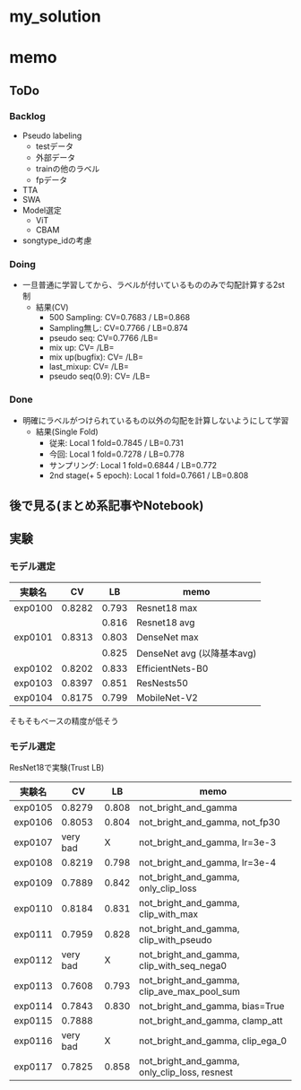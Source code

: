 # my_solution

# memo

## ToDo

### Backlog

- Pseudo labeling
  - testデータ
  - 外部データ
  - trainの他のラベル
  - fpデータ
- TTA
- SWA
- Model選定
  - ViT
  - CBAM
- songtype_idの考慮

### Doing

- 一旦普通に学習してから、ラベルが付いているもののみで勾配計算する2st制
  - 結果(CV)
    - 500 Sampling: CV=0.7683 / LB=0.868
    - Sampling無し: CV=0.7766 / LB=0.874
    - pseudo seq: CV=0.7766 /LB=
    - mix up: CV= /LB=
    - mix up(bugfix): CV= /LB=
    - last_mixup: CV= /LB=
    - pseudo seq(0.9): CV= /LB=

### Done

- 明確にラベルがつけられているもの以外の勾配を計算しないようにして学習
  - 結果(Single Fold)
    - 従来: Local 1 fold=0.7845 / LB=0.731
    - 今回: Local 1 fold=0.7278 / LB=0.778
    - サンプリング: Local 1 fold=0.6844 / LB=0.772
    - 2nd stage(+ 5 epoch): Local 1 fold=0.7661 / LB=0.808

## 後で見る(まとめ系記事やNotebook)

## 実験

### モデル選定

|実験名|CV|LB|memo|
|--|--|--|--|
|exp0100|0.8282|0.793|Resnet18 max|
|||0.816|Resnet18 avg|
|exp0101|0.8313|0.803|DenseNet max|
|||0.825|DenseNet avg (以降基本avg)|
|exp0102|0.8202|0.833|EfficientNets-B0|
|exp0103|0.8397|0.851|ResNests50|
|exp0104|0.8175|0.799|MobileNet-V2|

そもそもベースの精度が低そう

### モデル選定

ResNet18で実験(Trust LB)

|実験名|CV|LB|memo|
|--|--|--|--|
|exp0105|0.8279|0.808|not_bright_and_gamma|
|exp0106|0.8053|0.804|not_bright_and_gamma, not_fp30|
|exp0107|very bad|X|not_bright_and_gamma, lr=3e-3|
|exp0108|0.8219|0.798|not_bright_and_gamma, lr=3e-4|
|exp0109|0.7889|0.842|not_bright_and_gamma, only_clip_loss|
|exp0110|0.8184|0.831|not_bright_and_gamma, clip_with_max|
|exp0111|0.7959|0.828|not_bright_and_gamma, clip_with_pseudo|
|exp0112|very bad|X|not_bright_and_gamma, clip_with_seq_nega0|
|exp0113|0.7608|0.793|not_bright_and_gamma, clip_ave_max_pool_sum|
|exp0114|0.7843|0.830|not_bright_and_gamma, bias=True|
|exp0115|0.7888||not_bright_and_gamma, clamp_att|
|exp0116|very bad|X|not_bright_and_gamma, clip_ega_0|
|exp0117|0.7825|0.858|not_bright_and_gamma, only_clip_loss, resnest|
